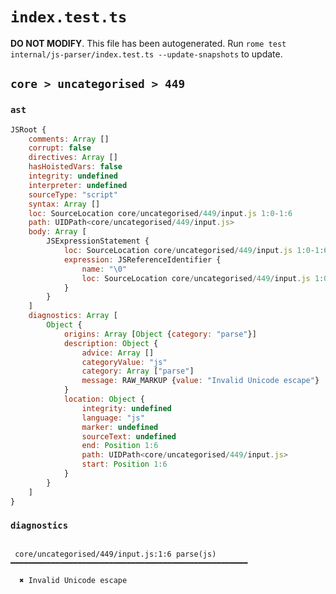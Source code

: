 # `index.test.ts`

**DO NOT MODIFY**. This file has been autogenerated. Run `rome test internal/js-parser/index.test.ts --update-snapshots` to update.

## `core > uncategorised > 449`

### `ast`

```javascript
JSRoot {
	comments: Array []
	corrupt: false
	directives: Array []
	hasHoistedVars: false
	integrity: undefined
	interpreter: undefined
	sourceType: "script"
	syntax: Array []
	loc: SourceLocation core/uncategorised/449/input.js 1:0-1:6
	path: UIDPath<core/uncategorised/449/input.js>
	body: Array [
		JSExpressionStatement {
			loc: SourceLocation core/uncategorised/449/input.js 1:0-1:6
			expression: JSReferenceIdentifier {
				name: "\0"
				loc: SourceLocation core/uncategorised/449/input.js 1:0-1:6 (\0)
			}
		}
	]
	diagnostics: Array [
		Object {
			origins: Array [Object {category: "parse"}]
			description: Object {
				advice: Array []
				categoryValue: "js"
				category: Array ["parse"]
				message: RAW_MARKUP {value: "Invalid Unicode escape"}
			}
			location: Object {
				integrity: undefined
				language: "js"
				marker: undefined
				sourceText: undefined
				end: Position 1:6
				path: UIDPath<core/uncategorised/449/input.js>
				start: Position 1:6
			}
		}
	]
}
```

### `diagnostics`

```

 core/uncategorised/449/input.js:1:6 parse(js) ━━━━━━━━━━━━━━━━━━━━━━━━━━━━━━━━━━━━━━━━━━━━━━━━━━━━━

  ✖ Invalid Unicode escape


```
